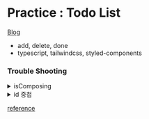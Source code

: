 # Practice : Todo List

[Blog](https://velog.io/@jin_s/WIL-23.07.07)

- add, delete, done
- typescript, tailwindcss, styled-components

### Trouble Shooting

<details><summary>isComposing </summary>

Enter키로 input값을 받기 위한 KeyChange를 설정하면서 커서가 해당되어있는 마지막 글자가 함께 입력되는 문제가 발생했다.
단순하게 빈 값이 들어올때를 막는다고 해결되지 않아 검색을 해보았고, 검색을 해보니 크롬브라우저 상의 한글 문제인 것으로 보였다.
자음 모음이 조합되어 구성되는 문자이다 보니 키보드 커서가 존재하는 상황에 이벤트핸들러가 2번 호출되는 문제라고 한다.
isComposing의 경우 입력문자가 조합문자인지 아닌지를 boolean 타입으로 반환하는 프로퍼티라고 한다.
따라서 해당 프로퍼티를 조건에 추가해주도록 한다.

</details>

<details><summary>id 중첩 </summary>

사이트를 새로 구동할 경우 id가 계속 1부터 시작하는 문제 발생

본래 기획의 경우 DB에 저장하지 않고 post, delete의 기능구현에 의의가 있던터라 id를 `const nextId = useRef(1);` 로 선언하고 이후 `nextId.current++`로 현재 선언된 todolist의 id에서 +1씩 하는 방식이었다.

하지만 DB에 저장하게 되면서 VS code를 재구동할 경우 `nextId.current`가 1로 인식되어 1부터 생성, 완료나 삭제시 id를 통한 식별때문에 id:1로 만들어진 모든 TODO가 삭제, 완료되는 문제 발생

따라서 `const currentId = lists.length > 0 ? lists[lists.length - 1].id : 0;`로 현재 list의 마지막 id값을 확인한 후 그 id값에 +1씩하게 되는 방법으로 변경하게 되었다.

<img width="50%" alt="개선 전" src="https://github.com/JESin10/TodoList_Ts/assets/119720123/f8485401-67e1-4c76-ad63-891c93ee1a8c"> <img width="50%" alt="개선 후" src="https://github.com/JESin10/TodoList_Ts/assets/119720123/1df5a71f-0eea-4196-bafc-717c8a658547">

</details>

[reference](https://github.com/preCrew/MinHyung/blob/master/Projects/SoloProjects/todolist/src/components/TodoList.tsx)
